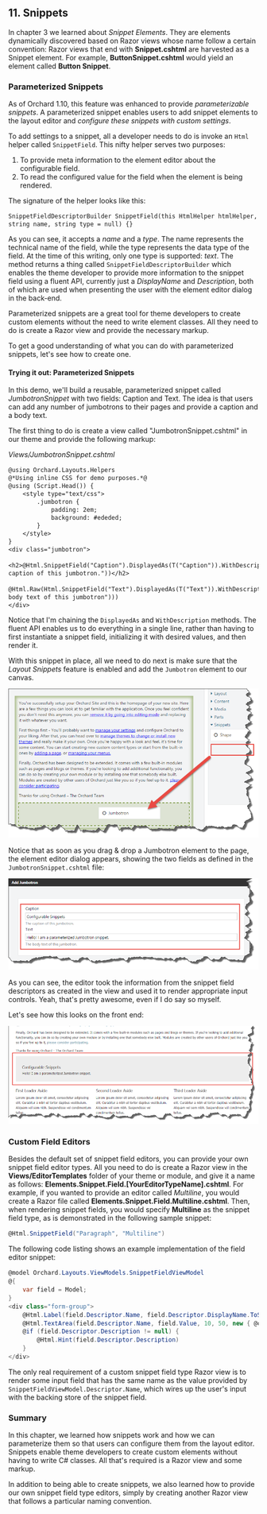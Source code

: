 ## 11. Snippets
In chapter 3 we learned about *Snippet Elements*. They are elements dynamically discovered based on Razor views whose name follow a certain convention: Razor views that end with **Snippet.cshtml** are harvested as a Snippet element. For example, **ButtonSnippet.cshtml** would yield an element called **Button Snippet**.

### Parameterized Snippets
As of Orchard 1.10, this feature was enhanced to provide *parameterizable snippets*. A parameterized snippet enables users to add snippet elements to the layout editor and *configure these snippets with custom settings*.

To add settings to a snippet, all a developer needs to do is invoke an `Html` helper called `SnippetField`. This nifty helper serves two purposes:

1. To provide meta information to the element editor about the configurable field.
2. To read the configured value for the field when the element is being rendered.

The signature of the helper looks like this:  

```
SnippetFieldDescriptorBuilder SnippetField(this HtmlHelper htmlHelper, string name, string type = null) {}
```

As you can see, it accepts a *name* and a *type*. The name represents the technical name of the field, while the type represents the data type of the field. At the time of this writing, only one type is supported: *text*.
The method returns a thing called `SnippetFieldDescriptorBuilder` which enables the theme developer to provide more information to the snippet field using a fluent API, currently just a *DisplayName* and *Description*, both of which are used when presenting the user with the element editor dialog in the back-end.

Parameterized snippets are a great tool for theme developers to create custom elements without the need to write element classes. All they need to do is create a Razor view and provide the necessary markup.

To get a good understanding of what you can do with parameterized snippets, let's see how to create one.

#### Trying it out: Parameterized Snippets ####
In this demo, we'll build a reusable, parameterized snippet called *JumbotronSnippet* with two fields: Caption and Text. The idea is that users can add any number of jumbotrons to their pages and provide a caption and a body text.

The first thing to do is create a view called "JumbotronSnippet.cshtml" in our theme and provide the following markup:

*Views/JumbotronSnippet.cshtml*
```
@using Orchard.Layouts.Helpers
@*Using inline CSS for demo purposes.*@
@using (Script.Head()) {
    <style type="text/css">
        .jumbotron {
            padding: 2em;
            background: #ededed;
        }
    </style>
}
<div class="jumbotron">
    <h2>@Html.SnippetField("Caption").DisplayedAs(T("Caption")).WithDescription(T("The caption of this jumbotron."))</h2>
    @Html.Raw(Html.SnippetField("Text").DisplayedAs(T("Text")).WithDescription(T("The body text of this jumbotron")))
</div>
```

Notice that I'm chaining the `DisplayedAs` and `WithDescription` methods. The fluent API enables us to do everything in a single line, rather than having to first instantiate a snippet field, initializing it with desired values, and then render it. 

With this snippet in place, all we need to do next is make sure that the *Layout Snippets* feature is enabled and add the `Jumbotron` element to our canvas.

![](./figures/fig-80-adding-jumbotron.png)

Notice that as soon as you drag & drop a Jumbotron element to the page, the element editor dialog appears, showing the two fields as defined in the `JumbotronSnippet.cshtml` file:

![](./figures/fig-81-jumbotron-editor.png)

As you can see, the editor took the information from the snippet field descriptors as created in the view and used it to render appropriate input controls.
Yeah, that's pretty awesome, even if I do say so myself.

Let's see how this looks on the front end:

![](./figures/fig-82-jumbotron-front-end.png)

### Custom Field Editors
Besides the default set of snippet field editors, you can provide your own snippet field editor types. All you need to do is create a Razor view in the **Views/EditorTemplates** folder of your theme or module, and give it a name as follows: **Elements.Snippet.Field.[YourEditorTypeName].cshtml**. For example, if you wanted to provide an editor called *Multiline*, you would create a Razor file called **Elements.Snippet.Field.Multiline.cshtml**. Then, when rendering snippet fields, you would specify **Multiline** as the snippet field type, as is demonstrated in the following sample snippet:

```C#
@Html.SnippetField("Paragraph", "Multiline")
```

The following code listing shows an example implementation of the field editor snippet:

```C#
@model Orchard.Layouts.ViewModels.SnippetFieldViewModel
@{
    var field = Model;
}
<div class="form-group">
    @Html.Label(field.Descriptor.Name, field.Descriptor.DisplayName.ToString())
    @Html.TextArea(field.Descriptor.Name, field.Value, 10, 50, new { @class = "text large" })
    @if (field.Descriptor.Description != null) {
        @Html.Hint(field.Descriptor.Description)
    }
</div>
```

The only real requirement of a custom snippet field type Razor view is to render some input field that has the same name as the value provided by `SnippetFieldViewModel.Descriptor.Name`, which wires up the user's input with the backing store of the snippet field. 

### Summary
In this chapter, we learned how snippets work and how we can parameterize them so that users can configure them from the layout editor. Snippets enable theme developers to create custom elements without having to write C# classes. All that's required is a Razor view and some markup.

In addition to being able to create snippets, we also learned how to provide our own snippet field type editors, simply by creating another Razor view that follows a particular naming convention.